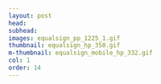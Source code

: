 ```yaml
---
layout: post
head: 
subhead:
images: equalsign_pp_1225_1.gif
thumbnail: equalsign_hp_350.gif
m-thumbnail: equalsign_mobile_hp_332.gif
col: 1
order: 14
---
```

